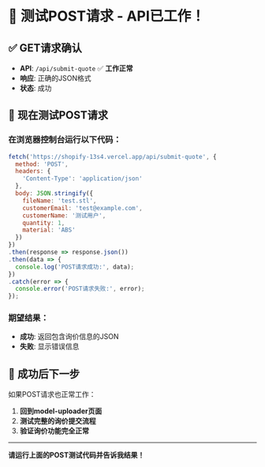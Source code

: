 # 🧪 测试POST请求 - API已工作！

## ✅ GET请求确认
- **API**: `/api/submit-quote` ✅ **工作正常**
- **响应**: 正确的JSON格式
- **状态**: 成功

## 🧪 现在测试POST请求

### 在浏览器控制台运行以下代码：

```javascript
fetch('https://shopify-13s4.vercel.app/api/submit-quote', {
  method: 'POST',
  headers: {
    'Content-Type': 'application/json'
  },
  body: JSON.stringify({
    fileName: 'test.stl',
    customerEmail: 'test@example.com',
    customerName: '测试用户',
    quantity: 1,
    material: 'ABS'
  })
})
.then(response => response.json())
.then(data => {
  console.log('POST请求成功:', data);
})
.catch(error => {
  console.error('POST请求失败:', error);
});
```

### 期望结果：
- **成功**: 返回包含询价信息的JSON
- **失败**: 显示错误信息

## 🎯 成功后下一步

如果POST请求也正常工作：
1. **回到model-uploader页面**
2. **测试完整的询价提交流程**
3. **验证询价功能完全正常**

---

**请运行上面的POST测试代码并告诉我结果！**
